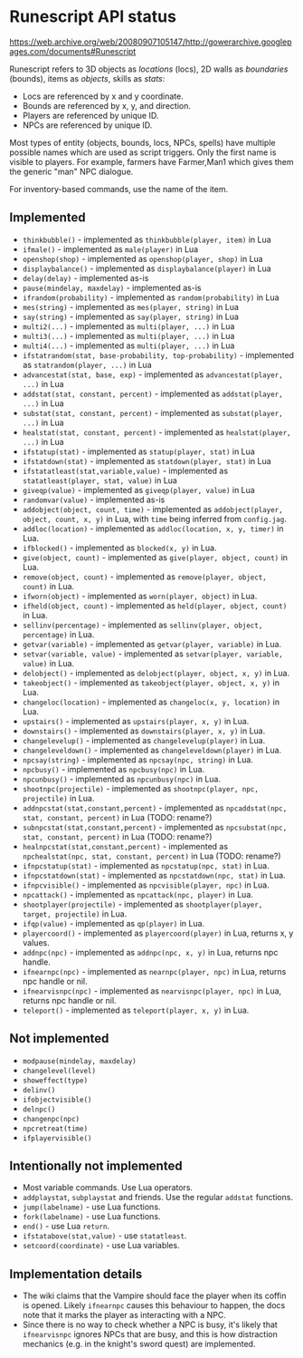 Runescript API status
=====================

https://web.archive.org/web/20080907105147/http://gowerarchive.googlepages.com/documents#Runescript

Runescript refers to 3D objects as *locations* (locs), 2D walls as
*boundaries* (bounds), items as *objects*, skills as *stats*:

* Locs are referenced by x and y coordinate.
* Bounds are referenced by x, y, and direction.
* Players are referenced by unique ID.
* NPCs are referenced by unique ID.

Most types of entity (objects, bounds, locs, NPCs, spells)
have multiple possible names which are used as script triggers.
Only the first name is visible to players. For example, farmers
have Farmer,Man1 which gives them the generic "man" NPC dialogue.

For inventory-based commands, use the name of the item.

Implemented
-----------

* `thinkbubble()` - implemented as `thinkbubble(player, item)` in Lua
* `ifmale()` - implemented as `male(player)` in Lua
* `openshop(shop)` - implemented as `openshop(player, shop)` in Lua
* `displaybalance()` - implemented as `displaybalance(player)` in Lua
* `delay(delay)` - implemented as-is
* `pause(mindelay, maxdelay)` - implemented as-is
* `ifrandom(probability)` - implemented as `random(probability)` in Lua
* `mes(string)` - implemented as `mes(player, string)` in Lua
* `say(string)` - implemented as `say(player, string)` in Lua
* `multi2(...)` - implemented as `multi(player, ...)` in Lua
* `multi3(...)` - implemented as `multi(player, ...)` in Lua
* `multi4(...)` - implemented as `multi(player, ...)` in Lua
* `ifstatrandom(stat, base-probability, top-probability)` - implemented as `statrandom(player, ...)` in Lua
* `advancestat(stat, base, exp)` - implemented as `advancestat(player, ...)` in Lua
* `addstat(stat, constant, percent)` - implemented as `addstat(player, ...)` in Lua
* `substat(stat, constant, percent)` - implemented as `substat(player, ...)` in Lua
* `healstat(stat, constant, percent)` - implemented as `healstat(player, ...)` in Lua
* `ifstatup(stat)` - implemented as `statup(player, stat)` in Lua
* `ifstatdown(stat)` - implemented as `statdown(player, stat)` in Lua
* `ifstatatleast(stat,variable,value)` - implemented as `statatleast(player, stat, value)` in Lua
* `giveqp(value)` - implemented as `giveqp(player, value)` in Lua
* `randomvar(value)` - implemented as-is
* `addobject(object, count, time)` - implemented as `addobject(player, object, count, x, y)` in Lua, with `time` being inferred from `config.jag`.
* `addloc(location)` - implemented as `addloc(location, x, y, timer)` in Lua.
* `ifblocked()` - implemented as `blocked(x, y)` in Lua.
* `give(object, count)` - implemented as `give(player, object, count)` in Lua.
* `remove(object, count)` - implemented as `remove(player, object, count)` in Lua.
* `ifworn(object)` - implemented as `worn(player, object)` in Lua.
* `ifheld(object, count)` - implemented as `held(player, object, count)` in Lua.
* `sellinv(percentage)` - implemented as `sellinv(player, object, percentage)` in Lua.
* `getvar(variable)` - implemented as `getvar(player, variable)` in Lua.
* `setvar(variable, value)` - implemented as `setvar(player, variable, value)` in Lua.
* `delobject()` - implemented as `delobject(player, object, x, y)` in Lua.
* `takeobject()` - implemented as `takeobject(player, object, x, y)` in Lua.
* `changeloc(location)` - implemented as `changeloc(x, y, location)` in Lua.
* `upstairs()` - implemented as `upstairs(player, x, y)` in Lua.
* `downstairs()` - implemented as `downstairs(player, x, y)` in Lua.
* `changelevelup()` - implemented as `changelevelup(player)` in Lua.
* `changeleveldown()` - implemented as `changeleveldown(player)` in Lua.
* `npcsay(string)` - implemented as `npcsay(npc, string)` in Lua.
* `npcbusy()` - implemented as `npcbusy(npc)` in Lua.
* `npcunbusy()` - implemented as `npcunbusy(npc)` in Lua.
* `shootnpc(projectile)` - implemented as `shootnpc(player, npc, projectile)` in Lua.
* `addnpcstat(stat,constant,percent)` - implemented as `npcaddstat(npc, stat, constant, percent)` in Lua (TODO: rename?)
* `subnpcstat(stat,constant,percent)` - implemented as `npcsubstat(npc, stat, constant, percent)` in Lua (TODO: rename?)
* `healnpcstat(stat,constant,percent)` - implemented as `npchealstat(npc, stat, constant, percent)` in Lua (TODO: rename?)
* `ifnpcstatup(stat)` - implemented as `npcstatup(npc, stat)` in Lua.
* `ifnpcstatdown(stat)` - implemented as `npcstatdown(npc, stat)` in Lua.
* `ifnpcvisible()` - implemented as `npcvisible(player, npc)` in Lua.
* `npcattack()` - implemented as `npcattack(npc, player)` in Lua.
* `shootplayer(projectile)` - implemented as `shootplayer(player, target, projectile)` in Lua.
* `ifqp(value)` - implemented as `qp(player)` in Lua.
* `playercoord()` - implemented as `playercoord(player)` in Lua, returns x, y values.
* `addnpc(npc)` - implemented as `addnpc(npc, x, y)` in Lua, returns npc handle.
* `ifnearnpc(npc)` - implemented as `nearnpc(player, npc)` in Lua, returns npc handle or nil.
* `ifnearvisnpc(npc)` - implemented as `nearvisnpc(player, npc)` in Lua, returns npc handle or nil.
* `teleport()` - implemented as `teleport(player, x, y)` in Lua.

Not implemented
---------------

* `modpause(mindelay, maxdelay)`
* `changelevel(level)`
* `showeffect(type)`
* `delinv()`
* `ifobjectvisible()`
* `delnpc()`
* `changenpc(npc)`
* `npcretreat(time)`
* `ifplayervisible()`

Intentionally not implemented
-----------------------------

* Most variable commands. Use Lua operators.
* `addplaystat`, `subplaystat` and friends. Use the regular `addstat` functions.
* `jump(labelname)` - use Lua functions.
* `fork(labelname)` - use Lua functions.
* `end()` - use Lua `return`.
* `ifstatabove(stat,value)` - use `statatleast`.
* `setcoord(coordinate)` - use Lua variables.

Implementation details
----------------------

* The wiki claims that the Vampire should face the player when its
  coffin is opened.  Likely `ifnearnpc` causes this behaviour to happen,
  the docs note that it marks the player as interacting with a NPC.
* Since there is no way to check whether a NPC is busy, it's likely
  that `ifnearvisnpc` ignores NPCs that are busy, and this is how
  distraction mechanics (e.g. in the knight's sword quest) are
  implemented.

